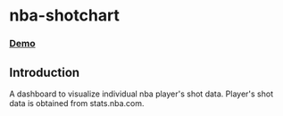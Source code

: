 # nba-shotchart

### [Demo](http://nba-shotchart.s3-website-us-west-1.amazonaws.com/)

## Introduction

A dashboard to visualize individual nba player's shot data. Player's shot data is obtained from stats.nba.com.
